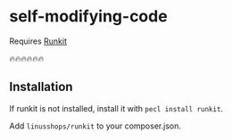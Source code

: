 # self-modifying-code
Requires [Runkit](http://php.net/manual/en/book.runkit.php)

:fire::fire::fire::fire::fire::fire:

## Installation
If runkit is not installed, install it with `pecl install runkit`.

Add `linusshops/runkit` to your composer.json.


